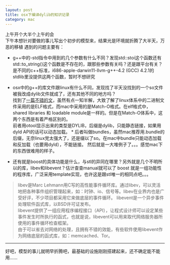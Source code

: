 ```yaml
---
layout: post
title: osx下编译dylib的知识记录
category: mac
---
```


上午开个大半个上午的会  
下午本想针对要做的事儿写出个初步的模型来，结果光是环境就折腾了大半天，万恶的移植
遇到的问题主要有： 
 
 * g++中的-std指令中用到的几个参数有什么不同？发现std::stoi这个函数还有std::to_string()这个函数是不存在的，跟那些参数有关吗？还是跟平台有关？  
 是不同的c++标准，i686-apple-darwin11-llvm-g++-4.2 (GCC) 4.2.1的stdlib里没提供这两个函数，暂时不想研究  
 * osx中的g++的库文件跟linux有什么不同，发现找了半天没找到的一个so文件被我改成dylib文件就成了，还有其他不同的地方吗？  
 找到了[一篇不错的文](http://docstore.mik.ua/orelly/unix3/mac/ch05_03.htm)，虽然有点一知半解，大致了解了linux体系中的二进制文件采用的是ELF格式，而mac中采用的是Match-O格式。在elf格式中，shared libraries 和 loadable module是一样的。但是在Match-O体系中，这两个东西是有着严格区别的。  
 前者用otool显示出来的类型是DYLIB，后缀是dylib，只能静态链接，如果用dyld API的话可以动态加载。  * 后者叫做bundles，虽然mac推荐用.bundle的后缀，无奈linux党太强大了，还是缀以了so。在mac中bundle只能动态加载和反加载（也要用dyld），不能链接。
 然后就是一大堆例子了。。。感觉mac下的东西很难用的样子。


 * 还有就是boost的具体功能是什么，与stl的异同在哪里？另外就是几个不明所以的库，libev和libevent？估计查查manual就可以了
 boost 就是一组功能性的程序库，广泛采用template实现，也许这是跟stl唯一的相同点吧。。。  
 >libev是Marc Lehmann用C写的高性能事件循环库。通过libev，可以灵活地把各种事件组织管理起来，如：时钟、io、信号等。libev在业界内也是广受好评，不少项目都采用它来做底层的事件循环。
 >libevent是一个异步事件处理软件函式库，以BSD许可证发布。  
 >libevent提供了一组应用程序编程接口（API），让程式设计师可以设定某些事件发生时所执行的函式，也就是说，libevent可以用来取代网络服务器所使用的事件循环检查框架。  
 >由于可以省去对网络的处理，且拥有不错的效能，有些软件使用libevent作为网络底层的函式库，如：memcached、Tor。



 ---
 好吧，模型的事儿就明早折腾吧，最基础的设施刚刚搭建起来，还不确定能不能用......
